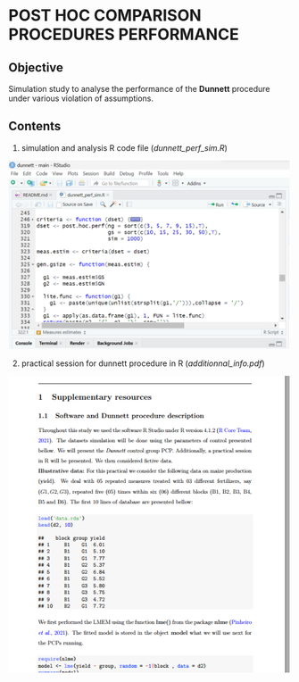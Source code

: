 # POST HOC COMPARISON PROCEDURES PERFORMANCE
## Objective
Simulation study to analyse the performance of the **Dunnett** procedure under various violation of assumptions.

## Contents
1. simulation and analysis R code file (*dunnett_perf_sim.R*)

![code image](image.png)

2. practical session for dunnett procedure in R (*additionnal_info.pdf*)

![code image](image2.png)
